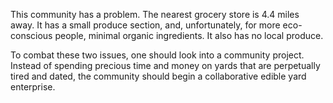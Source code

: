 This community has a problem. The nearest grocery store is 4.4 miles away. It has a small produce section, and, unfortunately, for more eco-conscious people, minimal organic ingredients. It also has no local produce.

To combat these two issues, one should look into a community project. Instead of spending precious time and money on yards that are perpetually tired and dated, the community should begin a collaborative edible yard enterprise.

